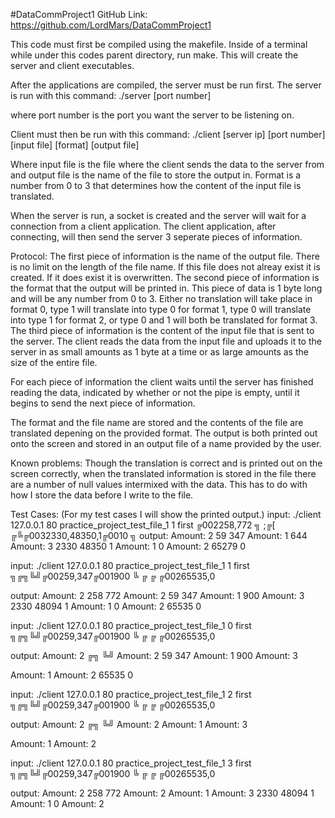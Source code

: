 #DataCommProject1
GitHub Link: https://github.com/LordMars/DataCommProject1

This code must first be compiled using the makefile. Inside of a terminal while under this codes parent directory, run make.
This will create the server and client executables.

After the applications are compiled, the server must be run first. The server is run with this command:
./server [port number]

where port number is the port you want the server to be listening on.

Client must then be run with this command:
./client  [server ip] [port number] [input file] [format] [output file]

Where input file is the file where the client sends the data to the server from and output file is the name of the file to store the output in.
Format is a number from 0 to 3 that determines how the content of the input file is translated.

When the server is run, a socket is created and the server will wait for a connection from a client application.
The client application, after connecting, will then send the server 3 seperate pieces of information.

Protocol:
The first piece of information is the name of the output file. There is no limit on the length of the file name. If this file does not alreay exist it is created. If it does exist it is overwritten.
The second piece of information is the format that the output will be printed in. This piece of data is 1 byte long and will be any number from 0 to 3. Either no translation will take place in format 0, type 1 will translate into type 0 for format 1, type 0 will translate into type 1 for format 2, or type 0 and 1 will both be translated for format 3.
The third piece of information is the content of the input file that is sent to the server. The client reads the data from the input file and uploads it to the server in as small amounts as 1 byte at a time or as large amounts as the size of the entire file.

For each piece of information the client waits until the server has finished reading the data, indicated by whether or not the pipe is empty, until it begins to send the next piece of information.


The format and the file name are stored and the contents of the file are translated depening on the provided format.
The output is both printed out onto the screen and stored in an output file of a name provided by the user.

Known problems: Though the translation is correct and is printed out on the screen correctly, when the translated information is stored in the file there are a number of null values intermixed with the data. This has to do with how I store the data before I write to the file.

Test Cases:
(For my test cases I will show the printed output.)
input:
./client 127.0.0.1 80 practice_project_test_file_1 1 first
╔002258,772 ╗ ;╔[ ╔╚╔0032330,48350,1╔0010 ╗
output:
Amount: 2
59
347
Amount: 1
644
Amount: 3
2330
48350
1
Amount: 1
0
Amount: 2
65279
0

input:
./client 127.0.0.1 80 practice_project_test_file_1 1 first
 ╗╔╗╚╝╔00259,347╔001900 ╚        ╔ ╔  ╔00265535,0

output:
Amount: 2
258
772
Amount: 2
59
347
Amount: 1
900
Amount: 3
2330
48094
1
Amount: 1
0
Amount: 2
65535
0

input:
./client 127.0.0.1 80 practice_project_test_file_1 0 first
 ╗╔╗╚╝╔00259,347╔001900 ╚        ╔ ╔  ╔00265535,0

output:
Amount: 2
╔╗
╚╝
Amount: 2
59
347
Amount: 1
900
Amount: 3


Amount: 1
Amount: 2
65535
0

input:
./client 127.0.0.1 80 practice_project_test_file_1 2 first
 ╗╔╗╚╝╔00259,347╔001900 ╚        ╔ ╔  ╔00265535,0

output:
Amount: 2
╔╗
╚╝
Amount: 2
Amount: 1
Amount: 3


Amount: 1
Amount: 2

input:
./client 127.0.0.1 80 practice_project_test_file_1 3 first
 ╗╔╗╚╝╔00259,347╔001900 ╚        ╔ ╔  ╔00265535,0

output:
Amount: 2
258
772
Amount: 2
Amount: 1
Amount: 3
2330
48094
1
Amount: 1
0
Amount: 2